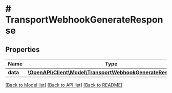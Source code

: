 # # TransportWebhookGenerateResponse

## Properties

Name | Type | Description | Notes
------------ | ------------- | ------------- | -------------
**data** | [**\OpenAPI\Client\Model\TransportWebhookGenerateResponseData**](TransportWebhookGenerateResponseData.md) |  | [optional]

[[Back to Model list]](../../README.md#models) [[Back to API list]](../../README.md#endpoints) [[Back to README]](../../README.md)
